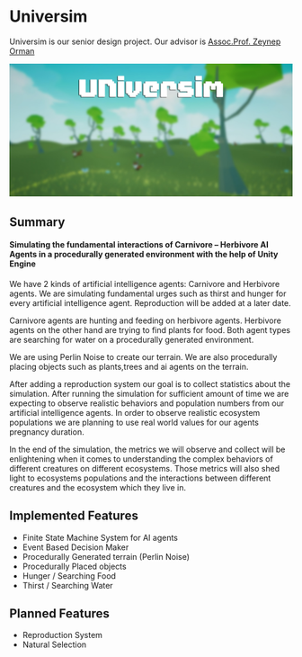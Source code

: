 # **Universim**
Universim is our senior design project. Our advisor is [Assoc.Prof. Zeynep Orman](https://profil.istanbulc.edu.tr/tr/p/ormanz)

![screenshot](https://github.com/Solideizer/Universim/blob/master/Frame001_0105.jpg)
## Summary
 
#### Simulating the fundamental interactions of Carnivore – Herbivore AI Agents in a procedurally generated environment with the help of Unity Engine

We have 2 kinds of artificial intelligence agents: Carnivore and Herbivore agents. We are simulating fundamental urges such as thirst and hunger for every artificial intelligence agent. Reproduction will be added at a later date.

Carnivore agents are hunting and feeding on herbivore agents. Herbivore agents on the other hand are trying to find plants for food. Both agent types are searching for water on a procedurally generated environment. 

We are using Perlin Noise to create our terrain. We are also procedurally placing objects such as plants,trees and ai agents on the terrain.

After adding a reproduction system our goal is to collect statistics about the simulation. After running the simulation for sufficient amount of time we are expecting to observe realistic behaviors and population numbers from our artificial intelligence agents. In order to observe realistic ecosystem populations we are planning to use real world values for our agents pregnancy duration.  

In the end of the simulation, the metrics we will observe and collect will be enlightening when it comes to understanding the complex behaviors of different creatures on different ecosystems. Those metrics will also shed light to ecosystems populations and the interactions between different creatures and the ecosystem which they live in. 


## **Implemented Features** 
*  Finite State Machine System for AI agents
*  Event Based Decision Maker
*  Procedurally Generated terrain (Perlin Noise) 
*  Procedurally Placed objects 
*  Hunger / Searching Food
*  Thirst / Searching Water


## **Planned Features**
* Reproduction System
* Natural Selection

